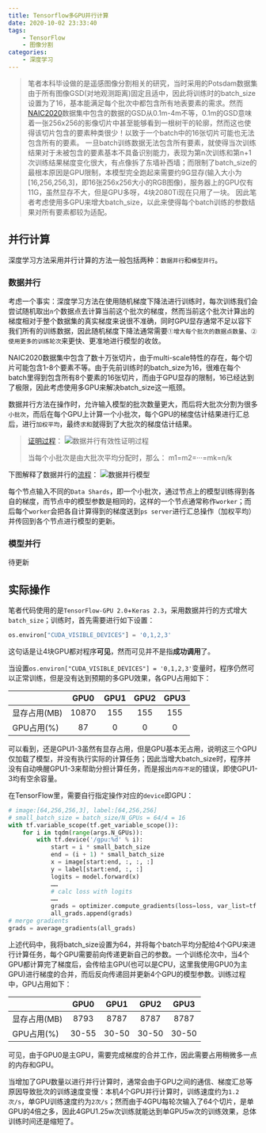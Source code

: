 ```yaml
---
title: Tensorflow多GPU并行计算
date: 2020-10-02 23:33:40
tags:
    - TensorFlow
    - 图像分割
categories:
    - 深度学习
---
```


> 笔者本科毕设做的是遥感图像分割相关的研究，当时采用的Potsdam数据集由于所有图像GSD(对地观测距离)固定且适中，因此将训练时的batch_size设置为了16，基本能满足每个批次中都包含所有地表要素的需求。然而[NAIC2020](https://naic.pcl.ac.cn/)数据集中包含的数据的GSD从0.1m-4m不等，0.1m的GSD意味着一张256x256的影像切片中甚至能够看到一根树干的轮廓，然而这也使得该切片包含的要素种类很少！以致于一个batch中的16张切片可能也无法包含所有的要素。
> 一旦batch训练数据无法包含所有要素，就使得当次训练结果对于未被包含的要素基本不具备识别能力，表现为第n次训练和第n+1次训练结果梯度变化很大，有点像拆了东墙补西墙；而限制了batch_size的最根本原因是GPU限制，本模型完全跑起来需要约9G显存(输入大小为[16,256,256,3]，即16张256x256大小的RGB图像)，服务器上的GPU仅有11G，虽然显存不大，但是GPU多呀，4块2080Ti现在只用了一块。
> 因此笔者考虑使用多GPU来增大batch_size，以此来使得每个batch训练的参数结果对所有要素都较为适配。

<!--more-->

## 并行计算

深度学习方法采用并行计算的方法一般包括两种：`数据并行`和`模型并行`。

### 数据并行

考虑一个事实：深度学习方法在使用随机梯度下降法进行训练时，每次训练我们会尝试随机取出`n`个数据点去计算当前这个批次的梯度，然而当前这个批次计算出的梯度相对于整个数据集的真实梯度来说很不准确，同时GPU显存通常不足以容下我们所有的训练数据，因此随机梯度下降法通常需要`①增大每个批次的数据点数量`、`②使用更多的训练轮次`来更快、更准地进行模型的收敛。

NAIC2020数据集中包含了数十万张切片，由于multi-scale特性的存在，每个切片可能包含1-8个要素不等。由于先前训练时的batch_size为16，很难在每个batch里得到包含所有8个要素的16张切片，而由于GPU显存的限制，16已经达到了极限，因此考虑使用多GPU来解决batch_size这一瓶颈。

数据并行方法在操作时，允许输入模型的批次数量更大，而后将大批次分割为很多`小批次`，而后在每个GPU上计算一个小批次，每个GPU的梯度估计结果进行汇总后，进行`加权平均`，最终`求和`就得到了大批次的梯度估计结果。

> [证明过程](https://blog.csdn.net/LoseInVain/article/details/105808818)：
> ![数据并行有效性证明过程](http://imgbed.guitoubing.top/20201003001646.png)
> 
> 当每个小批次是由大批次平均分配时，那么：
> m1=m2=···=mk=n/k

下图解释了数据并行的[流程](https://www.zhihu.com/question/53851014)：
![数据并行模型](http://imgbed.guitoubing.top/20201003001716.png)

每个节点输入不同的`Data Shards`，即一个小批次，通过节点上的模型训练得到各自的梯度，而节点中的模型参数是相同的，这样的一个节点通常称作`worker`；而后每个`worker`会把各自计算得到的梯度送到`ps server`进行汇总操作（加权平均）并传回到各个节点进行模型的更新。

### 模型并行

待更新

## 实际操作

笔者代码使用的是`TensorFlow-GPU 2.0`+`Keras 2.3`，采用数据并行的方式增大`batch_size`；训练时，首先需要进行如下设置：

```python
os.environ["CUDA_VISIBLE_DEVICES"] = '0,1,2,3'
```

这句话是让4块GPU都对程序**可见**，然而可见并不是指**成功调用**了。

当设置`os.environ["CUDA_VISIBLE_DEVICES"] = '0,1,2,3'`变量时，程序仍然可以正常训练，但是没有达到预期的多GPU效果，各GPU占用如下：

|        | GPU0 | GPU1 | GPU2 | GPU3 |
| :------------- | :----------: | :-----------: | :----------: | :----------: |
| 显存占用(MB) | 10870 | 155 | 155 | 155 |
| GPU占用(%) | 87 | 0 | 0 | 0 |

可以看到，还是GPU1-3虽然有显存占用，但是GPU基本无占用，说明这三个GPU仅加载了模型，并没有执行实际的计算任务；因此当增大batch_size时，程序并没有自动唤醒GPU1-3来帮助分担计算任务，而是报出`内存不足`的错误，即使GPU1-3均有空余容量。

在TensorFlow里，需要自行指定操作对应的`device`即GPU：

```python
# image:[64,256,256,3], label:[64,256,256]
# small_batch_size = batch_size/N_GPUs = 64/4 = 16
with tf.variable_scope(tf.get_variable_scope()):
    for i in tqdm(range(args.N_GPUs)):
        with tf.device('/gpu:%d' % i):
            start = i * small_batch_size
            end = (i + 1) * small_batch_size
            x = image[start:end, :, :, :]
            y = label[start:end, :, :]
            logits = model.forward(x)
            ……
            # calc loss with logits
            ……
            grads = optimizer.compute_gradients(loss=loss, var_list=tf.trainable_variables())
            all_grads.append(grads)
# merge gradients
grads = average_gradients(all_grads)
```

上述代码中，我将batch_size设置为64，并将每个batch平均分配给4个GPU来进行计算任务，每个GPU需要前向传递更新自己的参数。一个训练伦次中，当4个GPU都计算完了梯度后，会传给主GPU(也可以是CPU，这里我使用GPU0为主GPU)进行梯度的合并，而后反向传递回并更新4个GPU的模型参数。训练过程中，GPU占用如下：

|        | GPU0 | GPU1 | GPU2 | GPU3 |
| :------------- | :----------: | :-----------: | :----------: | :----------: |
| 显存占用(MB) | 8793 | 8787 | 8787 | 8787 |
| GPU占用(%) | 30-55 | 30-50 | 30-50 | 30-50 |

可见，由于GPU0是主GPU，需要完成梯度的合并工作，因此需要占用稍微多一点的内存和GPU。

当增加了GPU数量以进行并行计算时，通常会由于GPU之间的通信、梯度汇总等原因导致批次的训练速度变慢：本机4个GPU并行计算时，训练速度约为`1.2次/s`，单GPU训练速度约为`2次/s`；然而由于4GPU每轮次输入了64个切片，是单GPU的4倍之多，因此4GPU1.25w次训练就能达到单GPU5w次的训练效果，总体训练时间还是缩短了。